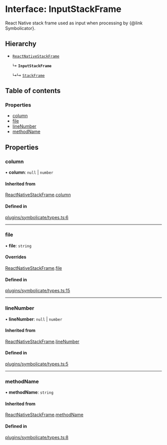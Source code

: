 # Interface: InputStackFrame

React Native stack frame used as input when processing by {@link Symbolicator}.

## Hierarchy

- [`ReactNativeStackFrame`](ReactNativeStackFrame.md)

  ↳ **`InputStackFrame`**

  ↳↳ [`StackFrame`](StackFrame.md)

## Table of contents

### Properties

- [column](InputStackFrame.md#column)
- [file](InputStackFrame.md#file)
- [lineNumber](InputStackFrame.md#linenumber)
- [methodName](InputStackFrame.md#methodname)

## Properties

### column

• **column**: ``null`` \| `number`

#### Inherited from

[ReactNativeStackFrame](ReactNativeStackFrame.md).[column](ReactNativeStackFrame.md#column)

#### Defined in

[plugins/symbolicate/types.ts:6](https://github.com/callstack/repack/blob/1d9a1bb/packages/dev-server/src/plugins/symbolicate/types.ts#L6)

___

### file

• **file**: `string`

#### Overrides

[ReactNativeStackFrame](ReactNativeStackFrame.md).[file](ReactNativeStackFrame.md#file)

#### Defined in

[plugins/symbolicate/types.ts:15](https://github.com/callstack/repack/blob/1d9a1bb/packages/dev-server/src/plugins/symbolicate/types.ts#L15)

___

### lineNumber

• **lineNumber**: ``null`` \| `number`

#### Inherited from

[ReactNativeStackFrame](ReactNativeStackFrame.md).[lineNumber](ReactNativeStackFrame.md#linenumber)

#### Defined in

[plugins/symbolicate/types.ts:5](https://github.com/callstack/repack/blob/1d9a1bb/packages/dev-server/src/plugins/symbolicate/types.ts#L5)

___

### methodName

• **methodName**: `string`

#### Inherited from

[ReactNativeStackFrame](ReactNativeStackFrame.md).[methodName](ReactNativeStackFrame.md#methodname)

#### Defined in

[plugins/symbolicate/types.ts:8](https://github.com/callstack/repack/blob/1d9a1bb/packages/dev-server/src/plugins/symbolicate/types.ts#L8)
